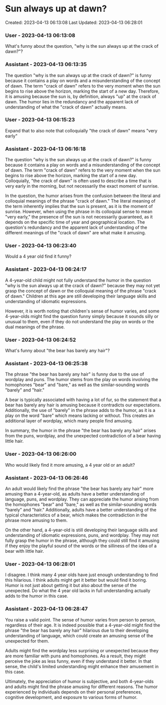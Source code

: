 # Sun always up at dawn?

Created: 2023-04-13 06:13:08
Last Updated: 2023-04-13 06:28:01

### User - 2023-04-13 06:13:08

What's funny about the question, "why is the sun always up at the crack of dawn?"?

### Assistant - 2023-04-13 06:13:35

The question "why is the sun always up at the crack of dawn?" is funny because it contains a play on words and a misunderstanding of the concept of dawn. The term "crack of dawn" refers to the very moment when the sun begins to rise above the horizon, marking the start of a new day. Therefore, it is amusing because the sun is, by definition, always "up" at the crack of dawn. The humor lies in the redundancy and the apparent lack of understanding of what the "crack of dawn" actually means.

### User - 2023-04-13 06:15:23

Expand that to also note that colloquially "the crack of dawn" means "very early"

### Assistant - 2023-04-13 06:16:18

The question "why is the sun always up at the crack of dawn?" is funny because it contains a play on words and a misunderstanding of the concept of dawn. The term "crack of dawn" refers to the very moment when the sun begins to rise above the horizon, marking the start of a new day. Colloquially, "the crack of dawn" is often used to describe a time that is very early in the morning, but not necessarily the exact moment of sunrise. 

In the question, the humor arises from the confusion between the literal and colloquial meanings of the phrase "crack of dawn." The literal meaning of the term inherently implies that the sun is present, as it is the moment of sunrise. However, when using the phrase in its colloquial sense to mean "very early," the presence of the sun is not necessarily guaranteed, as it depends on the specific time of year and geographical location. The question's redundancy and the apparent lack of understanding of the different meanings of the "crack of dawn" are what make it amusing.

### User - 2023-04-13 06:23:40

Would a 4 year old find it funny?

### Assistant - 2023-04-13 06:24:17

A 4-year-old child might not fully understand the humor in the question "why is the sun always up at the crack of dawn?" because they may not yet grasp the concept of dawn or the colloquial meaning of the phrase "crack of dawn." Children at this age are still developing their language skills and understanding of idiomatic expressions.

However, it is worth noting that children's sense of humor varies, and some 4-year-olds might find the question funny simply because it sounds silly or unusual to them, even if they do not understand the play on words or the dual meanings of the phrase.

### User - 2023-04-13 06:24:52

What's funny about "the bear has barely any hair"?

### Assistant - 2023-04-13 06:25:38

The phrase "the bear has barely any hair" is funny due to the use of wordplay and puns. The humor stems from the play on words involving the homophones "bear" and "bare," as well as the similar-sounding words "barely" and "hair." 

A bear is typically associated with having a lot of fur, so the statement that a bear has barely any hair is amusing because it contradicts our expectations. Additionally, the use of "barely" in the phrase adds to the humor, as it is a play on the word "bare" which means lacking or without. This creates an additional layer of wordplay, which many people find amusing.

In summary, the humor in the phrase "the bear has barely any hair" arises from the puns, wordplay, and the unexpected contradiction of a bear having little hair.

### User - 2023-04-13 06:26:00

Who would likely find it more amusing, a 4 year old or an adult?

### Assistant - 2023-04-13 06:26:46

An adult would likely find the phrase "the bear has barely any hair" more amusing than a 4-year-old, as adults have a better understanding of language, puns, and wordplay. They can appreciate the humor arising from the homophones "bear" and "bare," as well as the similar-sounding words "barely" and "hair." Additionally, adults have a better understanding of the typical characteristics of a bear, which makes the contradiction in the phrase more amusing to them.

On the other hand, a 4-year-old is still developing their language skills and understanding of idiomatic expressions, puns, and wordplay. They may not fully grasp the humor in the phrase, although they could still find it amusing if they enjoy the playful sound of the words or the silliness of the idea of a bear with little hair.

### User - 2023-04-13 06:28:01

I disagree. I think many 4 year olds have just enough understanding to find this hilarious. I think adults might get it better but would find it boring. Humor is not just about getting it but also about the sense of the unexpected. Do what the 4 year old lacks in full understanding actually adds to the humor in this case.

### Assistant - 2023-04-13 06:28:47

You raise a valid point. The sense of humor varies from person to person, regardless of their age. It is indeed possible that a 4-year-old might find the phrase "the bear has barely any hair" hilarious due to their developing understanding of language, which could create an amusing sense of the unexpected for them.

Adults might find the wordplay less surprising or unexpected because they are more familiar with puns and homophones. As a result, they might perceive the joke as less funny, even if they understand it better. In that sense, the child's limited understanding might enhance their amusement in this case.

Ultimately, the appreciation of humor is subjective, and both 4-year-olds and adults might find the phrase amusing for different reasons. The humor experienced by individuals depends on their personal preferences, cognitive development, and exposure to various forms of humor.


